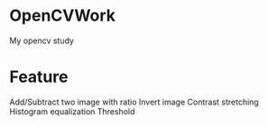 # OpenCVWork
My opencv study

# Feature
Add/Subtract two image with ratio
Invert image
Contrast stretching
Histogram equalization
Threshold
